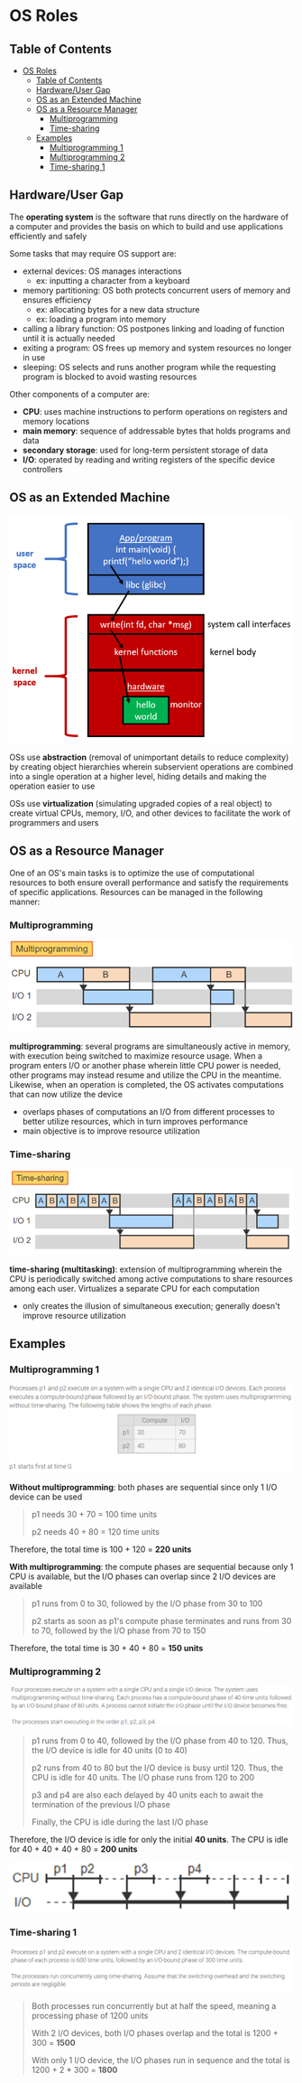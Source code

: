 # OS Roles

## Table of Contents

- [OS Roles](#os-roles)
  - [Table of Contents](#table-of-contents)
  - [Hardware/User Gap](#hardwareuser-gap)
  - [OS as an Extended Machine](#os-as-an-extended-machine)
  - [OS as a Resource Manager](#os-as-a-resource-manager)
    - [Multiprogramming](#multiprogramming)
    - [Time-sharing](#time-sharing)
  - [Examples](#examples)
    - [Multiprogramming 1](#multiprogramming-1)
    - [Multiprogramming 2](#multiprogramming-2)
    - [Time-sharing 1](#time-sharing-1)

## Hardware/User Gap

The **operating system** is the software that runs directly on the hardware of a computer and provides the basis on which to build and use applications efficiently and safely

Some tasks that may require OS support are:

- external devices: OS manages interactions
  - ex: inputting a character from a keyboard
- memory partitioning: OS both protects concurrent users of memory and ensures efficiency
  - ex: allocating bytes for a new data structure
  - ex: loading a program into memory
- calling a library function: OS postpones linking and loading of function until it is actually needed
- exiting a program: OS frees up memory and system resources no longer in use
- sleeping: OS selects and runs another program while the requesting program is blocked to avoid wasting resources

Other components of a computer are:

- **CPU**: uses machine instructions to perform operations on registers and memory locations
- **main memory**: sequence of addressable bytes that holds programs and data
- **secondary storage**: used for long-term persistent storage of data
- **I/O**: operated by reading and writing registers of the specific device controllers

## OS as an Extended Machine

![extended_machine](/notes/assets/introduction/extended_machine.PNG)

OSs use **abstraction** (removal of unimportant details to reduce complexity) by creating object hierarchies wherein subservient operations are combined into a single operation at a higher level, hiding details and making the operation easier to use

OSs use **virtualization** (simulating upgraded copies of a real object) to create virtual CPUs, memory, I/O, and other devices to facilitate the work of programmers and users

## OS as a Resource Manager

One of an OS's main tasks is to optimize the use of computational resources to both ensure overall performance and satisfy the requirements of specific applications. Resources can be managed in the following manner:

### Multiprogramming

![multiprogramming](/notes/assets/introduction/multiprogramming.PNG)

**multiprogramming**: several programs are simultaneously active in memory, with execution being switched to maximize resource usage. When a program enters I/O or another phase wherein little CPU power is needed, other programs may instead resume and utilize the CPU in the meantime. Likewise, when an operation is completed, the OS activates computations that can now utilize the device

- overlaps phases of computations an I/O from different processes to better utilize resources, which in turn improves performance
- main objective is to improve resource utilization

### Time-sharing

![time_sharing](/notes/assets/introduction/time_sharing.PNG)

**time-sharing (multitasking)**: extension of multiprogramming wherein the CPU is periodically switched among active computations to share resources among each user. Virtualizes a separate CPU for each computation

- only creates the illusion of simultaneous execution; generally doesn't improve resource utilization

## Examples

### Multiprogramming 1

![multiprogramming_example1](/notes/assets/introduction/multiprogramming_example1.PNG)

**Without multiprogramming**: both phases are sequential since only 1 I/O device can be used

> p1 needs 30 + 70 = 100 time units
>
> p2 needs 40 + 80 = 120 time units
>
Therefore, the total time is 100 + 120 = **220 units**

**With multiprogramming**: the compute phases are sequential because only 1 CPU is available, but the I/O phases can overlap since 2 I/O devices are available

> p1 runs from 0 to 30, followed by the I/O phase from 30 to 100
>
> p2 starts as soon as p1's compute phase terminates and runs from 30 to 70, followed by the I/O phase from 70 to 150
>
Therefore, the total time is 30 + 40 + 80 = **150 units**

### Multiprogramming 2

![multiprogramming_example2](/notes/assets/introduction/multiprogramming_example2.PNG)

> p1 runs from 0 to 40, followed by the I/O phase from 40 to 120. Thus, the I/O device is idle for 40 units (0 to 40)
>
> p2 runs from 40 to 80 but the I/O device is busy until 120. Thus, the CPU is idle for 40 units. The I/O phase runs from 120 to 200
>
> p3 and p4 are also each delayed by 40 units each to await the termination of the previous I/O phase
>
> Finally, the CPU is idle during the last I/O phase

Therefore, the I/O device is idle for only the initial **40 units**. The CPU is idle for 40 + 40 + 40 + 80 = **200 units**

![multiprogramming_example2_chart](/notes/assets/introduction/multiprogramming_example2_chart.PNG)

### Time-sharing 1

![time_sharing_example](/notes/assets/introduction/time_sharing_example.PNG)

> Both processes run concurrently but at half the speed, meaning a processing phase of 1200 units
>
> With 2 I/O devices, both I/O phases overlap and the total is 1200 + 300 = **1500**
>
> With only 1 I/O device, the I/O phases run in sequence and the total is 1200 + 2 * 300 = **1800**

